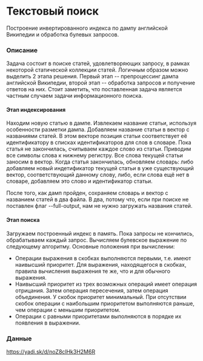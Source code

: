 # Текстовый поиск #

Построение инвертированного индекса по дампу английской Википедии и обработка булевых запросов.

### Описание ###

Задача состоит в поиске статей, удовлетворяющих запросу, в рамках некоторой статической коллекции статей. Логичным образом можно выделить 2 этапа решения. Первый этап -- препроцессинг дампа английской Википедии, второй этап -- обработка запросов и получение ответов на них. Стоит заметить, что поставленная задача является частным случаем задачи информационного поиска.

#### Этап индексирования ####

Находим новую статью в дампе. Извлекаем название статьи, используя особенности разметки дампа. Добавляем название статьи в вектор с названиями статей. В этом векторе позиция статьи соответствует её идентификатору в списках идентификаторов для слов в словаре. Пока статья не закончилась, считываем каждое слово из статьи. Приводим все символы слова к нижнему регистру. Все слова текущей статьи заносим в вектор. Когда статья закончилась, обновляем словарь: либо добавляем новый индетификатор текущей статьи в уже существующий вектор, соответствующий данному слову, либо, если слова ещё нет в словаре, добавляем это слово и идентификатор статьи. 

После того, как дамп пройден, сохраняем словарь и вектор с названием статей в два файла. В два, потому что, если при поиске не поставлен флаг --full-output, нам не нужно загружать названия статей.

#### Этап поиска ####

Загружаем построенный индекс в память. Пока запросы не кончились, обрабатываем каждый запрос. Вычисляем булевское выражение по следующему алгоритму. Основные положения при вычислении:
+ Операции выражения в скобках выполняются первыми, т.е. имеют наивысший приоритет. Для выражения, находящегося в скобках, правила вычисления выражения те же, что и для обычного выражения.
+ Наивысший приоритет из трех возможных операций имеет операция отрицания. Затем операция пересечения, затем операция объединения. У скобок приоритет минимальный. При отсутствии скобок операции с наибольшим приоритетом выполняются раньше, чем операции с меньшим приоритетом.
+ Операции с равными приоритетами выполняются в порядке их появления в выражении.

### Данные ###
https://yadi.sk/d/noZ8clHk3H2M6R